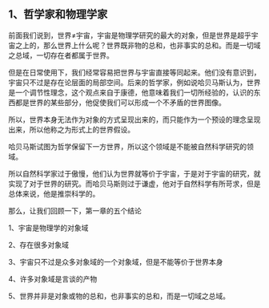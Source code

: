 <h2>1、哲学家和物理学家</h2><p data-pid="VqUlb0IK">前面我们说到，世界≠宇宙，宇宙是物理学研究的最大的对象，但是世界是超乎宇宙之上的，那么世界上什么呢？世界既非物的总和，也非事实的总和。而是一切域之总域，一切存在者都属于世界。</p><p data-pid="slhCdB1q">但是在日常使用下，我们经常容易把世界与宇宙直接等同起来。他们没有意识到，宇宙只不过是存在论层面的局部空间。后来的哲学家，例如说哈贝马斯认为，世界是一个调节性理念，这个观点来自于康德，他意味着我们一切所经验的，认识的东西都是世界的某些部分，他促使我们可以形成一个不矛盾的世界图像。</p><p data-pid="bOWYhnry">所以，世界本身无法作为对象的方式呈现出来的，而只能作为一个预设的理念呈现出来，所以他称之为形式上的世界假设。</p><p data-pid="12Kys-Le">哈贝马斯试图为哲学保留下一方世界，所以这个领域是不能被自然科学研究的领域。</p><p data-pid="jzTsv1sq">所以自然科学家过于傲慢，他们认为世界就等价于宇宙，于是对于宇宙的研究，就实现了对于世界的研究。而哈贝马斯则过于谦虚，他对于自然科学有所苛求，但是总体来说，他是推崇科学的。</p><p data-pid="utdIcavo">那么，让我们回顾一下，第一章的五个结论</p><p data-pid="227ZgzcJ">1、宇宙是物理学的对象域</p><p data-pid="k572DhPy">2、存在很多对象域</p><p data-pid="NSJG6l1z">3、宇宙只不过是众多对象域的一个对象域，但是不能等价于世界本身</p><p data-pid="Ptv0-oQI">4、许多对象域是言谈的产物</p><p data-pid="rTJPCLI4">5、世界并非是对象或物的总和，也非事实的总和，而是一切域之总域。</p><p></p><p></p><p></p><p></p><p></p><p></p>